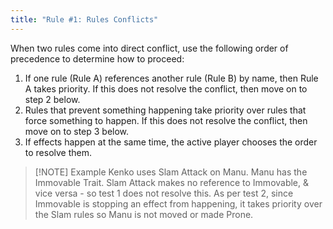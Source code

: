 ```yaml
---
title: "Rule #1: Rules Conflicts"
---
```

When two rules come into direct conflict, use the following order of precedence to determine how to proceed:
1.	If one rule (Rule A) references another rule (Rule B) by name, then Rule A takes priority. If this does not resolve the conflict, then move on to step 2 below.
2.	Rules that prevent something happening take priority over rules that force something to happen. If this does not resolve the conflict, then move on to step 3 below.
3.	If effects happen at the same time, the active player chooses the order to resolve them.

> [!NOTE] Example
> Kenko uses Slam Attack on Manu.
> Manu has the Immovable Trait.
> Slam Attack makes no reference to Immovable, & vice versa - so test 1 does not resolve this.
> As per test 2, since Immovable is stopping an effect from happening, it takes priority over the Slam rules so Manu is not moved or made Prone.
